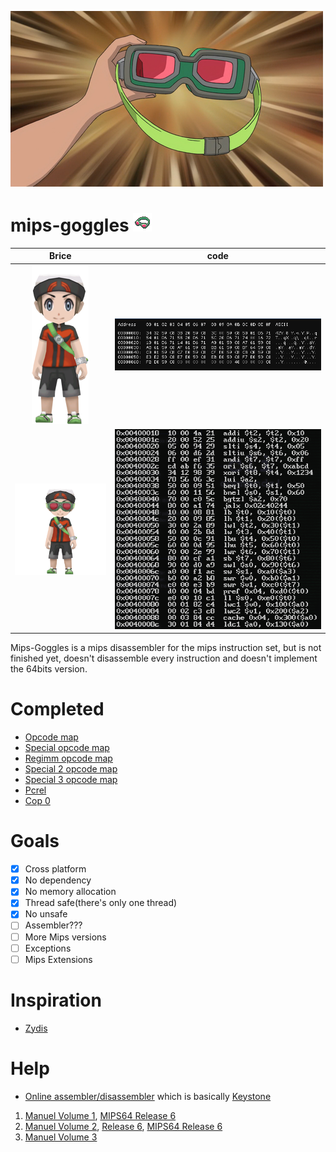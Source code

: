 ![](/img/go-goggles.png)
# mips-goggles ![](img/Miniature_Lunettes_Sable_ROSA.png)

|             Brice              |            code             |
| :----------------------------: | :-------------------------: |
| ![](/img/brice-no-goggles.png) |      ![](/img/hex.png)      |
|  ![](/img/brice-goggles.png)   | ![](/img/mips-assembly.png) |


Mips-Goggles is a mips disassembler for the mips instruction set, but is not finished yet, doesn't disassemble every instruction and doesn't implement the 64bits version.
# Completed

- [Opcode map](https://www.cipunited.com/xlx/files/document/202008/1205490289250.pdf#G320.1122743)
- [Special opcode map](https://www.cipunited.com/xlx/files/document/202008/1205490289250.pdf#G320.1123094)
- [Regimm opcode map](https://www.cipunited.com/xlx/files/document/202008/1205490289250.pdf#G320.1096304)
- [Special 2 opcode map](https://www.cipunited.com/xlx/files/document/202008/1205490289250.pdf#G320.1096304)
- [Special 3 opcode map](https://www.cipunited.com/xlx/files/document/202008/1205490289250.pdf#G320.1096549)
- [Pcrel](https://www.cipunited.com/xlx/files/document/202008/1205490289250.pdf#G320.1445147)
- [Cop 0](https://www.cipunited.com/xlx/files/document/202008/1205490289250.pdf#G320.1097182)

# Goals

- [x] Cross platform
- [x] No dependency
- [x] No memory allocation
- [x] Thread safe(there's only one thread)
- [x] No unsafe
- [ ] Assembler???
- [ ] More Mips versions
- [ ] Exceptions
- [ ] Mips Extensions

# Inspiration

- [Zydis](https://github.com/zyantific/zydis)

# Help

- [Online assembler/disassembler](https://yozan233.github.io/Online-Assembler-Disassembler/) which is basically [Keystone](https://github.com/keystone-engine/keystone)
1. [Manuel Volume 1](https://riteme.site/nscscc/doc/mips/Volume%20I:%20Introduction%20to%20MIPS32%20Architecture.pdf), [MIPS64 Release 6](https://www.cipunited.com/xlx/files/document/202008/1205481629410.pdf)
2. [Manuel Volume 2](https://s3-eu-west-1.amazonaws.com/downloads-mips/documents/MD00086-2B-MIPS32BIS-AFP-6.06.pdf), [Release 6](https://s3-eu-west-1.amazonaws.com/downloads-mips/documents/MD00086-2B-MIPS32BIS-AFP-6.06.pdf), [MIPS64 Release 6](https://www.cipunited.com/xlx/files/document/202008/1205490289250.pdf)
3. [Manuel Volume 3](https://s3-eu-west-1.amazonaws.com/downloads-mips/documents/MD00090-2B-MIPS32PRA-AFP-06.02.pdf)